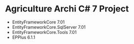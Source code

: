 # Agriculture Archi C# 7 Project

+ EntityFrameworkCore 7.01
+ EntityFrameworkCore.SqlServer 7.01
+ EntityFrameworkCore.Tools 7.01
+ EPPlus 6.1.1
